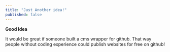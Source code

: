 ```yaml
---
title: "Just Another idea!"
published: false
---
```


**Good Idea**

It would be great if someone built a cms wrapper for github. That way people without coding experience could publish websites for free on github!

